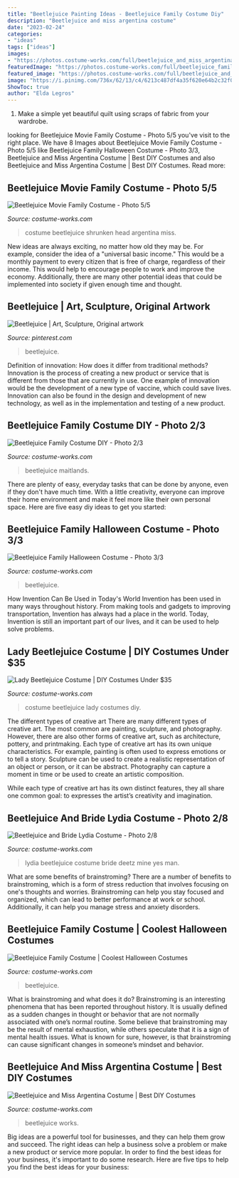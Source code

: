 ```yaml
---
title: "Beetlejuice Painting Ideas - Beetlejuice Family Costume Diy"
description: "Beetlejuice and miss argentina costume"
date: "2023-02-24"
categories:
- "ideas"
tags: ["ideas"]
images:
- "https://photos.costume-works.com/full/beetlejuice_and_miss_argentina2.jpg"
featuredImage: "https://photos.costume-works.com/full/beetlejuice_family2.jpg"
featured_image: "https://photos.costume-works.com/full/beetlejuice_and_miss_argentina2.jpg"
image: "https://i.pinimg.com/736x/62/13/c4/6213c487df4a35f620e64b2c32f0e33a.jpg"
ShowToc: true
author: "Elda Legros"
---
```



1. Make a simple yet beautiful quilt using scraps of fabric from your wardrobe.

	

		
looking for Beetlejuice Movie Family Costume - Photo 5/5 you've visit to the right place. We have 8 Images about Beetlejuice Movie Family Costume - Photo 5/5 like Beetlejuice Family Halloween Costume - Photo 3/3, Beetlejuice and Miss Argentina Costume | Best DIY Costumes and also Beetlejuice and Miss Argentina Costume | Best DIY Costumes. Read more:
		
    
## Beetlejuice Movie Family Costume - Photo 5/5

<img loading=lazy src="https://photos.costume-works.com/full/beetlejuice76.jpg" onerror="this.onerror=null;this.src='https://tse1.mm.bing.net/th?id=OIP.k5qJWA7OeUPKl2YWPYcfvgHaNe&amp;pid=15.1';" alt="Beetlejuice Movie Family Costume - Photo 5/5">

_Source: costume-works.com_

>costume beetlejuice shrunken head argentina miss. 

	

New ideas are always exciting, no matter how old they may be. For example, consider the idea of a "universal basic income." This would be a monthly payment to every citizen that is free of charge, regardless of their income. This would help to encourage people to work and improve the economy. Additionally, there are many other potential ideas that could be implemented into society if given enough time and thought.

    
## Beetlejuice | Art, Sculpture, Original Artwork

<img loading=lazy src="https://i.pinimg.com/736x/62/13/c4/6213c487df4a35f620e64b2c32f0e33a.jpg" onerror="this.onerror=null;this.src='https://tse4.mm.bing.net/th?id=OIP.l9rfMGwbCkNuj8Lyhew7rwHaEm&amp;pid=15.1';" alt="Beetlejuice | Art, Sculpture, Original artwork">

_Source: pinterest.com_

>beetlejuice. 

	

Definition of innovation: How does it differ from traditional methods?
Innovation is the process of creating a new product or service that is different from those that are currently in use. One example of innovation would be the development of a new type of vaccine, which could save lives. Innovation can also be found in the design and development of new technology, as well as in the implementation and testing of a new product.

    
## Beetlejuice Family Costume DIY - Photo 2/3

<img loading=lazy src="https://photos.costume-works.com/full/beetlejuice_family33.jpg" onerror="this.onerror=null;this.src='https://tse2.mm.bing.net/th?id=OIP.kixRn7uT4h9ZeUnDa6sqNAHaMP&amp;pid=15.1';" alt="Beetlejuice Family Costume DIY - Photo 2/3">

_Source: costume-works.com_

>beetlejuice maitlands. 

	

There are plenty of easy, everyday tasks that can be done by anyone, even if they don't have much time. With a little creativity, everyone can improve their home environment and make it feel more like their own personal space. Here are five easy diy ideas to get you started: 

    
## Beetlejuice Family Halloween Costume - Photo 3/3

<img loading=lazy src="https://photos.costume-works.com/full/beetlejuice_family2.jpg" onerror="this.onerror=null;this.src='https://tse1.mm.bing.net/th?id=OIP.xD-C_4ofRbiTF_r2gbj4FQHaIL&amp;pid=15.1';" alt="Beetlejuice Family Halloween Costume - Photo 3/3">

_Source: costume-works.com_

>beetlejuice. 

	

How Invention Can Be Used in Today's World
Invention has been used in many ways throughout history. From making tools and gadgets to improving transportation, Invention has always had a place in the world. Today, Invention is still an important part of our lives, and it can be used to help solve problems.

    
## Lady Beetlejuice Costume | DIY Costumes Under $35

<img loading=lazy src="https://photos.costume-works.com/full/lady_beetlejuice3.jpg" onerror="this.onerror=null;this.src='https://tse2.mm.bing.net/th?id=OIP.cSPWfFzegZfXOeYKz6NwbQHaKM&amp;pid=15.1';" alt="Lady Beetlejuice Costume | DIY Costumes Under $35">

_Source: costume-works.com_

>costume beetlejuice lady costumes diy. 

	

The different types of creative art
There are many different types of creative art. The most common are painting, sculpture, and photography. However, there are also other forms of creative art, such as architecture, pottery, and printmaking.
Each type of creative art has its own unique characteristics. For example, painting is often used to express emotions or to tell a story. Sculpture can be used to create a realistic representation of an object or person, or it can be abstract. Photography can capture a moment in time or be used to create an artistic composition.

While each type of creative art has its own distinct features, they all share one common goal: to expresses the artist’s creativity and imagination.

    
## Beetlejuice And Bride Lydia Costume - Photo 2/8

<img loading=lazy src="https://photos.costume-works.com/full/beetlejuice_and_bride_lydia-31659-2.jpg" onerror="this.onerror=null;this.src='https://tse1.mm.bing.net/th?id=OIP.dVtbwpYi7fI2kZxyyI1QsgHaKw&amp;pid=15.1';" alt="Beetlejuice and Bride Lydia Costume - Photo 2/8">

_Source: costume-works.com_

>lydia beetlejuice costume bride deetz mine yes man. 

	

What are some benefits of brainstroming?
There are a number of benefits to brainstroming, which is a form of stress reduction that involves focusing on one's thoughts and worries. Brainstroming can help you stay focused and organized, which can lead to better performance at work or school. Additionally, it can help you manage stress and anxiety disorders.

    
## Beetlejuice Family Costume | Coolest Halloween Costumes

<img loading=lazy src="https://photos.costume-works.com/full/beetlejuice_family37.jpg" onerror="this.onerror=null;this.src='https://tse2.mm.bing.net/th?id=OIP.Z-oFvUAnZP2qwNNlFE5IjwHaK8&amp;pid=15.1';" alt="Beetlejuice Family Costume | Coolest Halloween Costumes">

_Source: costume-works.com_

>beetlejuice. 

	

What is brainstroming and what does it do?
Brainstroming is an interesting phenomena that has been reported throughout history. It is usually defined as a sudden changes in thought or behavior that are not normally associated with one’s normal routine. Some believe that brainstroming may be the result of mental exhaustion, while others speculate that it is a sign of mental health issues. What is known for sure, however, is that brainstroming can cause significant changes in someone’s mindset and behavior.

    
## Beetlejuice And Miss Argentina Costume | Best DIY Costumes

<img loading=lazy src="https://photos.costume-works.com/full/beetlejuice_and_miss_argentina2.jpg" onerror="this.onerror=null;this.src='https://tse4.mm.bing.net/th?id=OIP.bqBuo1HuxqbaZQCalpMCyAHaKJ&amp;pid=15.1';" alt="Beetlejuice and Miss Argentina Costume | Best DIY Costumes">

_Source: costume-works.com_

>beetlejuice works. 

	

Big ideas are a powerful tool for businesses, and they can help them grow and succeed. The right ideas can help a business solve a problem or make a new product or service more popular. In order to find the best ideas for your business, it's important to do some research. Here are five tips to help you find the best ideas for your business:

